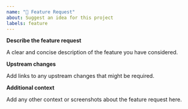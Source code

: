 ```yaml
---
name: "🚀 Feature Request"
about: Suggest an idea for this project
labels: feature
---
```


<!--
For reporting issues containing NDA relevant information please use our [TraceTronic Support Center](https://support.tracetronic.com).
-->

**Describe the feature request**

A clear and concise description of the feature you have considered.

**Upstream changes**

Add links to any upstream changes that might be required.

**Additional context**

Add any other context or screenshots about the feature request here.
